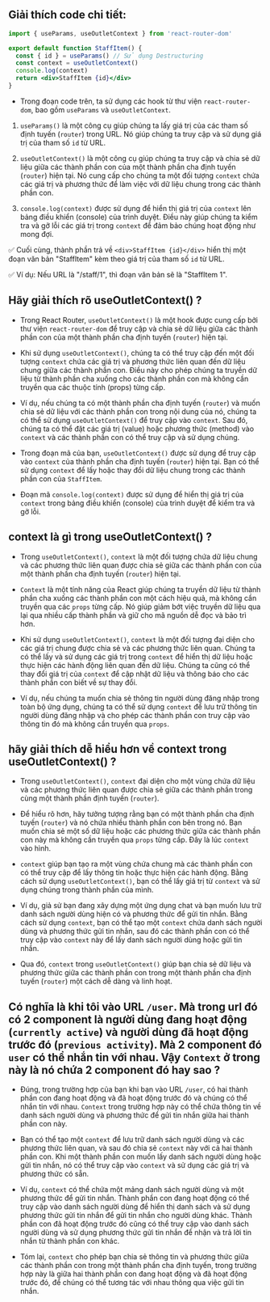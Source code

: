 ## Giải thích code chi tiết:

```jsx
import { useParams, useOutletContext } from 'react-router-dom'

export default function StaffItem() {
  const { id } = useParams() // Sử dụng Destructuring
  const context = useOutletContext()
  console.log(context)
  return <div>StaffItem {id}</div>
}
```

- Trong đoạn code trên, ta sử dụng các hook từ thư viện `react-router-dom`, bao gồm `useParams` và `useOutletContext`.

1. `useParams()` là một công cụ giúp chúng ta lấy giá trị của các tham số định tuyến (`router`) trong URL. Nó giúp chúng ta truy cập và sử dụng giá trị của tham số `id` từ URL.

2. `useOutletContext()` là một công cụ giúp chúng ta truy cập và chia sẻ dữ liệu giữa các thành phần con của một thành phần cha định tuyến (`router`) hiện tại. Nó cung cấp cho chúng ta một đối tượng `context` chứa các giá trị và phương thức để làm việc với dữ liệu chung trong các thành phần con.

3. `console.log(context)` được sử dụng để hiển thị giá trị của `context` lên bảng điều khiển (console) của trình duyệt. Điều này giúp chúng ta kiểm tra và gỡ lỗi các giá trị trong `context` để đảm bảo chúng hoạt động như mong đợi.

✅ Cuối cùng, thành phần trả về `<div>StaffItem {id}</div>` hiển thị một đoạn văn bản "StaffItem" kèm theo giá trị của tham số `id` từ URL.

✅ Ví dụ: Nếu URL là "/staff/1", thì đoạn văn bản sẽ là "StaffItem 1".

## Hãy giải thích rõ useOutletContext() ?

- Trong React Router, `useOutletContext()` là một hook được cung cấp bởi thư viện `react-router-dom` để truy cập và chia sẻ dữ liệu giữa các thành phần con của một thành phần cha định tuyến (`router`) hiện tại.

- Khi sử dụng `useOutletContext()`, chúng ta có thể truy cập đến một đối tượng `context` chứa các giá trị và phương thức liên quan đến dữ liệu chung giữa các thành phần con. Điều này cho phép chúng ta truyền dữ liệu từ thành phần cha xuống cho các thành phần con mà không cần truyền qua các thuộc tính (props) từng cấp.

- Ví dụ, nếu chúng ta có một thành phần cha định tuyến (`router`) và muốn chia sẻ dữ liệu với các thành phần con trong nội dung của nó, chúng ta có thể sử dụng `useOutletContext()` để truy cập vào `context`. Sau đó, chúng ta có thể đặt các giá trị (value) hoặc phương thức (method) vào `context` và các thành phần con có thể truy cập và sử dụng chúng.

- Trong đoạn mã của bạn, `useOutletContext()` được sử dụng để truy cập vào `context` của thành phần cha định tuyến (`router`) hiện tại. Bạn có thể sử dụng `context` để lấy hoặc thay đổi dữ liệu chung trong các thành phần con của `StaffItem`.

- Đoạn mã `console.log(context)` được sử dụng để hiển thị giá trị của `context` trong bảng điều khiển (console) của trình duyệt để kiểm tra và gỡ lỗi.

## context là gì trong useOutletContext() ?

- Trong `useOutletContext()`, `context` là một đối tượng chứa dữ liệu chung và các phương thức liên quan được chia sẻ giữa các thành phần con của một thành phần cha định tuyến (`router`) hiện tại.

- `Context` là một tính năng của React giúp chúng ta truyền dữ liệu từ thành phần cha xuống các thành phần con một cách hiệu quả, mà không cần truyền qua các `props` từng cấp. Nó giúp giảm bớt việc truyền dữ liệu qua lại qua nhiều cấp thành phần và giữ cho mã nguồn dễ đọc và bảo trì hơn.

- Khi sử dụng `useOutletContext()`, `context` là một đối tượng đại diện cho các giá trị chung được chia sẻ và các phương thức liên quan. Chúng ta có thể lấy và sử dụng các giá trị trong `context` để hiển thị dữ liệu hoặc thực hiện các hành động liên quan đến dữ liệu. Chúng ta cũng có thể thay đổi giá trị của `context` để cập nhật dữ liệu và thông báo cho các thành phần con biết về sự thay đổi.

- Ví dụ, nếu chúng ta muốn chia sẻ thông tin người dùng đăng nhập trong toàn bộ ứng dụng, chúng ta có thể sử dụng `context` để lưu trữ thông tin người dùng đăng nhập và cho phép các thành phần con truy cập vào thông tin đó mà không cần truyền qua `props`.

## hãy giải thích dễ hiểu hơn về context trong useOutletContext() ?

- Trong `useOutletContext()`, `context` đại diện cho một vùng chứa dữ liệu và các phương thức liên quan được chia sẻ giữa các thành phần trong cùng một thành phần định tuyến (`router`).

- Để hiểu rõ hơn, hãy tưởng tượng rằng bạn có một thành phần cha định tuyến (`router`) và nó chứa nhiều thành phần con bên trong nó. Bạn muốn chia sẻ một số dữ liệu hoặc các phương thức giữa các thành phần con này mà không cần truyền qua `props` từng cấp. Đây là lúc `context` vào hình.

- `context` giúp bạn tạo ra một vùng chứa chung mà các thành phần con có thể truy cập để lấy thông tin hoặc thực hiện các hành động. Bằng cách sử dụng `useOutletContext()`, bạn có thể lấy giá trị từ `context` và sử dụng chúng trong thành phần của mình.

- Ví dụ, giả sử bạn đang xây dựng một ứng dụng chat và bạn muốn lưu trữ danh sách người dùng hiện có và phương thức để gửi tin nhắn. Bằng cách sử dụng `context`, bạn có thể tạo một `context` chứa danh sách người dùng và phương thức gửi tin nhắn, sau đó các thành phần con có thể truy cập vào `context` này để lấy danh sách người dùng hoặc gửi tin nhắn.

- Qua đó, `context` trong `useOutletContext()` giúp bạn chia sẻ dữ liệu và phương thức giữa các thành phần con trong một thành phần cha định tuyến (`router`) một cách dễ dàng và linh hoạt.

## Có nghĩa là khi tôi vào URL `/user`. Mà trong url đó có 2 component là người dùng đang hoạt động (`currently active`) và người dùng đã hoạt động trước đó (`previous activity`). Mà 2 component đó `user` có thể nhắn tin với nhau. Vậy `Context` ở trong này là nó chứa 2 component đó hay sao ?

- Đúng, trong trường hợp của bạn khi bạn vào URL `/user`, có hai thành phần con đang hoạt động và đã hoạt động trước đó và chúng có thể nhắn tin với nhau. `Context` trong trường hợp này có thể chứa thông tin về danh sách người dùng và phương thức để gửi tin nhắn giữa hai thành phần con này.

- Bạn có thể tạo một `context` để lưu trữ danh sách người dùng và các phương thức liên quan, và sau đó chia sẻ `context` này với cả hai thành phần con. Khi một thành phần con muốn lấy danh sách người dùng hoặc gửi tin nhắn, nó có thể truy cập vào `context` và sử dụng các giá trị và phương thức có sẵn.

- Ví dụ, `context` có thể chứa một mảng danh sách người dùng và một phương thức để gửi tin nhắn. Thành phần con đang hoạt động có thể truy cập vào danh sách người dùng để hiển thị danh sách và sử dụng phương thức gửi tin nhắn để gửi tin nhắn cho người dùng khác. Thành phần con đã hoạt động trước đó cũng có thể truy cập vào danh sách người dùng và sử dụng phương thức gửi tin nhắn để nhận và trả lời tin nhắn từ thành phần con khác.

- Tóm lại, `context` cho phép bạn chia sẻ thông tin và phương thức giữa các thành phần con trong một thành phần cha định tuyến, trong trường hợp này là giữa hai thành phần con đang hoạt động và đã hoạt động trước đó, để chúng có thể tương tác với nhau thông qua việc gửi tin nhắn.
